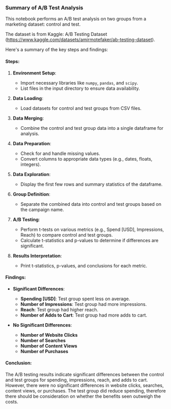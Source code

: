 ### Summary of A/B Test Analysis

This notebook performs an A/B test analysis on two groups from a marketing dataset: control and test.

The dataset is from Kaggle: A/B Testing Dataset (https://www.kaggle.com/datasets/amirmotefaker/ab-testing-dataset).

Here's a summary of the key steps and findings:
#### Steps:

1. **Environment Setup**:
   - Import necessary libraries like `numpy`, `pandas`, and `scipy`.
   - List files in the input directory to ensure data availability.

2. **Data Loading**:
   - Load datasets for control and test groups from CSV files.

3. **Data Merging**:
   - Combine the control and test group data into a single dataframe for analysis.

4. **Data Preparation**:
   - Check for and handle missing values.
   - Convert columns to appropriate data types (e.g., dates, floats, integers).

5. **Data Exploration**:
   - Display the first few rows and summary statistics of the dataframe.

6. **Group Definition**:
   - Separate the combined data into control and test groups based on the campaign name.

7. **A/B Testing**:
   - Perform t-tests on various metrics (e.g., Spend [USD], Impressions, Reach) to compare control and test groups.
   - Calculate t-statistics and p-values to determine if differences are significant.

8. **Results Interpretation**:
   - Print t-statistics, p-values, and conclusions for each metric.

#### Findings:

- **Significant Differences**:
  - **Spending [USD]**: Test group spent less on average.
  - **Number of Impressions**: Test group had more impressions.
  - **Reach**: Test group had higher reach.
  - **Number of Adds to Cart**: Test group had more adds to cart.

- **No Significant Differences**:
  - **Number of Website Clicks**
  - **Number of Searches**
  - **Number of Content Views**
  - **Number of Purchases**

#### Conclusion:

The A/B testing results indicate significant differences between the control and test groups for spending, impressions, reach, and adds to cart. However, there were no significant differences in website clicks, searches, content views, or purchases. The test group did reduce spending, therefore there should be consideration on whether the benefits seen outweigh the costs.
